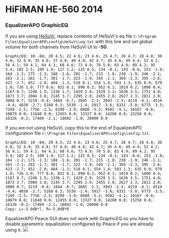 # HiFiMAN HE-560 2014
### EqualizerAPO GraphicEQ
If you are using [HeSuVi](https://sourceforge.net/projects/hesuvi/), replace contents of HeSuVi's eq file `C:\Program Files\EqualizerAPO\config\HeSuVi\eq.txt` with this line and set global volume for both channels from HeSuVi UI to **-50**.
```
GraphicEQ: 10 -84; 20 4.5; 22 4.6; 23 4.6; 25 4.7; 26 4.7; 28 4.8; 30 4.8; 32 4.9; 35 4.8; 37 4.8; 40 4.8; 42 4.7; 45 4.6; 49 4.4; 52 4.2; 56 4.1; 59 4.1; 64 4.3; 68 4.6; 73 4.9; 78 5.0; 83 4.9; 89 4.2; 95 3.4; 102 2.5; 109 1.9; 117 1.2; 125 0.5; 134 -0.1; 143 -0.6; 153 -1.0; 164 -1.2; 175 -1.3; 188 -1.6; 201 -1.7; 215 -1.8; 230 -1.9; 246 -2.1; 263 -2.1; 282 -1.7; 301 -1.7; 323 -1.9; 345 -2.1; 369 -2.3; 395 -2.6; 423 -2.7; 452 -2.0; 484 -1.3; 518 0.1; 554 1.4; 593 1.3; 635 0.9; 679 1.0; 726 1.0; 777 0.6; 832 0.1; 890 0.2; 952 0.1; 1019 0.2; 1090 0.4; 1167 0.7; 1248 1.5; 1336 1.7; 1429 2.9; 1529 3.3; 1636 3.5; 1751 4.0; 1873 3.7; 2004 3.8; 2145 3.7; 2295 2.9; 2455 2.8; 2627 2.3; 2811 2.0; 3008 0.7; 3219 -0.4; 3444 -0.7; 3685 -2.1; 3943 -2.5; 4219 -4.1; 4514 -4.4; 4830 -2.7; 5168 0.3; 5530 -1.4; 5917 -3.6; 6331 -5.0; 6775 -3.5; 7249 -2.5; 7756 -2.5; 8299 -3.9; 8880 -5.2; 9502 -4.1; 10167 -0.6; 10879 0.0; 11640 0.0; 12455 0.0; 13327 0.0; 14260 0.0; 15258 0.0; 16326 -0.2; 17469 -2.1; 18692 -1.0; 20000 0.0
```
If you are not using HeSuVi, copy this to the end of EqualizerAPO configuration file `C:\Program Files\EqualizerAPO\config\config.txt`.
```
GraphicEQ: 10 -84; 20 4.5; 22 4.6; 23 4.6; 25 4.7; 26 4.7; 28 4.8; 30 4.8; 32 4.9; 35 4.8; 37 4.8; 40 4.8; 42 4.7; 45 4.6; 49 4.4; 52 4.2; 56 4.1; 59 4.1; 64 4.3; 68 4.6; 73 4.9; 78 5.0; 83 4.9; 89 4.2; 95 3.4; 102 2.5; 109 1.9; 117 1.2; 125 0.5; 134 -0.1; 143 -0.6; 153 -1.0; 164 -1.2; 175 -1.3; 188 -1.6; 201 -1.7; 215 -1.8; 230 -1.9; 246 -2.1; 263 -2.1; 282 -1.7; 301 -1.7; 323 -1.9; 345 -2.1; 369 -2.3; 395 -2.6; 423 -2.7; 452 -2.0; 484 -1.3; 518 0.1; 554 1.4; 593 1.3; 635 0.9; 679 1.0; 726 1.0; 777 0.6; 832 0.1; 890 0.2; 952 0.1; 1019 0.2; 1090 0.4; 1167 0.7; 1248 1.5; 1336 1.7; 1429 2.9; 1529 3.3; 1636 3.5; 1751 4.0; 1873 3.7; 2004 3.8; 2145 3.7; 2295 2.9; 2455 2.8; 2627 2.3; 2811 2.0; 3008 0.7; 3219 -0.4; 3444 -0.7; 3685 -2.1; 3943 -2.5; 4219 -4.1; 4514 -4.4; 4830 -2.7; 5168 0.3; 5530 -1.4; 5917 -3.6; 6331 -5.0; 6775 -3.5; 7249 -2.5; 7756 -2.5; 8299 -3.9; 8880 -5.2; 9502 -4.1; 10167 -0.6; 10879 0.0; 11640 0.0; 12455 0.0; 13327 0.0; 14260 0.0; 15258 0.0; 16326 -0.2; 17469 -2.1; 18692 -1.0; 20000 0.0
Copy: L=-5.0dB*l, R=-5.0dB*R
```
EqualizerAPO Peace GUI does not work with GraphicEQ so you have to disable parametric equalization configured by Peace if you are already using it.
![](https://raw.githubusercontent.com/jaakkopasanen/AutoEq/master/results/Sonoma%20Model%20One/innerfidelity/onear/HiFiMAN%20HE-560%202014/HiFiMAN%20HE-560%202014.png)
